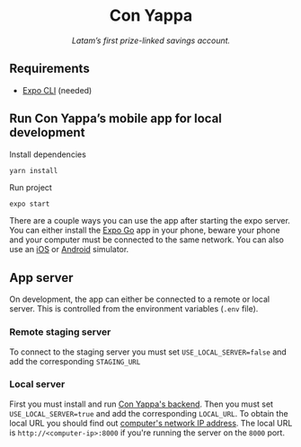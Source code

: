 <h1 align="center">Con Yappa</h1>

<p align="center">
  <em>Latam’s first prize-linked savings account.</em>
</p>

## Requirements

- [Expo CLI](https://docs.expo.io/workflow/expo-cli/) (needed)

## Run Con Yappa’s mobile app for local development

Install dependencies

```bash
yarn install
```

Run project

```
expo start
```

There are a couple ways you can use the app after starting the expo server. You can either install the [Expo Go](https://expo.io/client) app in your phone, beware your phone and your computer must be connected to the same network. You can also use an [iOS](https://docs.expo.io/workflow/ios-simulator/) or [Android](https://docs.expo.io/workflow/android-studio-emulator/) simulator.

## App server

On development, the app can either be connected to a remote or local server. This is controlled from the environment variables (`.env` file).

### Remote staging server

To connect to the staging server you must set `USE_LOCAL_SERVER=false` and add the corresponding `STAGING_URL`

### Local server

First you must install and run [Con Yappa's backend](https://github.com/conyappa/backend). Then you must set `USE_LOCAL_SERVER=true` and add the corresponding `LOCAL_URL`. To obtain the local URL you should find out [computer's network IP address](https://lifehacker.com/how-to-find-your-local-and-external-ip-address-5833108). The local URL is `http://<computer-ip>:8000` if you're running the server on the `8000` port.

